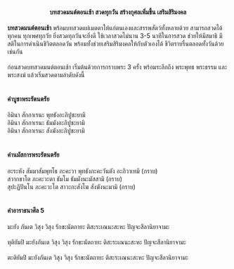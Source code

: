 <h4 style="text-align:center">บทสวดมนต์ตอนเช้า สวดทุกวัน สร้างกุศลเพิ่มขึ้น เสริมสิริมงคล</h4>

<strong>บทสวดมนต์ตอนเช้า</strong> พร้อมบทสวดแผ่เมตตาให้แก่ตนเองและสรรพสัตว์ทั้งหลายด้วย สามารถสวดได้ทุกคน ทุกเพศทุกวัย 
ยิ่งสวดทุกวันจะยิ่งดี ใช้เวลาสวดไม่นาน 3-5 นาทีในการสวด ช่วยให้มีสมาธิ มีสติในการดำเนินชิวิตตลอดวัน 
พร้อมทั้งช่วยเสริมสิริมงคลให้กับตัวเองได้ ชีวิตราบรื่นตลอดทั้งวันด้วยเช่นกัน<br><br>
ก่อนสวดบทสวดมนต์ตอนเช้า เริ่มต้นด้วยการกราบพระ 3 ครั้ง พร้อมระลึกถึง พระพุทธ พระธรรม และพระสงฆ์ แล้วเริ่มสวดตามลำดับดังนี้
<br><br>

<h4>คำบูชาพระรัตนตรัย</h4>
อิมินา สักกาเรนะ พุทธังอะภิปูชะยามิ<br>
อิมินา สักกาเรนะ ธัมมังอะภิปูชะยามิ<br>
อิมินา สักกาเรนะ สังฆังอะภิปูชะยามิ<br><br>

<h4>คำนมัสการพระรัตนตรัย</h4>
อะระหัง สัมมาสัมพุทโธ ภะคะวา พุทธังภะคะวันตัง อะภิวาเทมิ (กราบ)<br>
สวากขาโต ภะคะวะตา ธัมโม ธัมมังนะมัสสามิ (กราบ)<br>
สุปะฏิปันโน ภะคะวะโต สาวะกะสังโฆ สังฆังนะมามิ (กราบ)<br><br>

<h4>คำอาราธนาศีล 5</h4>
มะยัง ภันเต วิสุง วิสุง รักขะนัตถายะ ติสะระเณนะสะหะ ปัญจะสีลานิยาจามะ<br><br>
ทุติยัมปิ มะยังภันเต วิสุง วิสุง รักขะนัตถายะ ติสะระเณนะสะหะ ปัญจะสีลานิยาจามะ<br><br>
ตะติยัมปิ มะยังภันเต วิสุง วิสุง รักขะนัตถายะ ติสะระเณนะสะหะ ปัญจะสีลานิยาจามะ<br><br>
